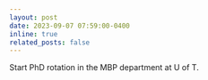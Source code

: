 ```yaml
---
layout: post
date: 2023-09-07 07:59:00-0400
inline: true
related_posts: false
---
```


Start PhD rotation in the MBP department at U of T.
